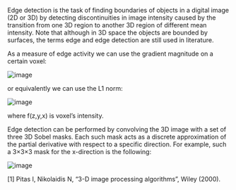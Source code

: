 Edge detection is the task of finding boundaries of objects in a digital image (2D or 3D) by detecting discontinuities in image intensity caused by the transition from one 3D region to another 3D region of different mean intensity. Note that although in 3D space the objects are bounded by surfaces, the terms edge and edge detection are still used in literature.

As a measure of edge activity we can use the gradient magnitude on a certain voxel:

![image](https://user-images.githubusercontent.com/15230238/142948554-190f3b1e-d383-4fbb-80cc-26b3f53060e3.png)

or equivalently we can use the L1 norm:

![image](https://user-images.githubusercontent.com/15230238/142948630-064cdab8-196f-4d33-ac48-f60b01e9785f.png)

where f(z,y,x) is voxel’s intensity.

Edge detection can be performed by convolving the 3D image with a set of three 3D Sobel masks. Each such mask acts as a discrete approximation of the partial derivative with respect to a specific direction. For example, such a 3×3×3 mask for the x-direction is the following:

![image](https://user-images.githubusercontent.com/15230238/142948672-0af5a8b2-7fba-4893-ae17-175a342dbe73.png)

[1] Pitas I, Nikolaidis N, “3-D image processing algorithms”, Wiley (2000).

